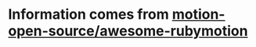 # Information comes from [motion-open-source/awesome-rubymotion](https://github.com/motion-open-source/awesome-rubymotion)

